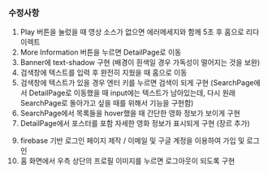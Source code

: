 ### 수정사항
1. Play 버튼을 눌렀을 때 영상 소스가 없으면 에러메세지와 함께 5초 후 홈으로 리다이렉트
2. More Information 버튼을 누르면 DetailPage로 이동
3. Banner에 text-shadow 구현 (배경이 흰색일 경우 가독성이 떨어지는 것을 보완)
4. 검색창에 텍스트를 입력 후 완전히 지웠을 때 홈으로 이동
5. 검색창에 텍스트가 있을 경우 엔터 키를 누르면 검색이 되게 구현 (SearchPage에서 DetailPage로 이동했을 때 input에는 텍스트가 남아있는데, 다시 원래 SearchPage로 돌아가고 싶을 때를 위해서 기능을 구현함)
6. SearchPage에서 목록들을 hover했을 때 간단한 영화 정보가 보이게 구현
7. DetailPage에서 포스터를 포함 자세한 영화 정보가 표시되게 구현 (장르 추가)
<!-- 8. MovieModal 및 DetailPage에 Play 버튼 구현: 버튼을 누르면 포스터 대신 Iframe 실행 -->
9. firebase 기반 로그인 페이지 제작 / 이메일 및 구글 계정을 이용하여 가입 및 로그인
10. 홈 화면에서 우측 상단의 프로필 이미지를 누르면 로그아웃이 되도록 구현